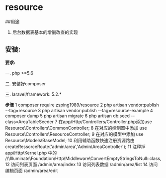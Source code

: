 # resource
##用途
1. 后台数据表基本的增删改查的实现

## 安装:
**要求:**

一. php >=5.6

二. 安装好composer

三. laravel/framework: 5.2.*

**步骤**
  1 composer require zsping1989/resource
  2 php artisan vendor:publish --tag=resource
  3 php artisan vendor:publish --tag=resource-example
  4 composer dump
  5 php artisan migrate
  6 php artisan db:seed --class=AreaTableSeeder
  7 在app/Http/Controllers/Controller.php添加use Resource\Controllers\CommonController;
  8 在对应的控制器中添加 use Resource\Controllers\ResourceController;
  9 在对应的模型中添加 use Resource\Models\BaseModel;
  10 利用辅助函数快速注册资源路由  createRessorceRoute('admin/area','Admin\AreaController');
  11 注释掉 app\Http\Kernel.php 中的 //\Illuminate\Foundation\Http\Middleware\ConvertEmptyStringsToNull::class,
  12 访问列表页面 /admin/area/index
  13 访问列表数据 /admin/area/list
  14 访问编辑页面 /admin/area/edit
